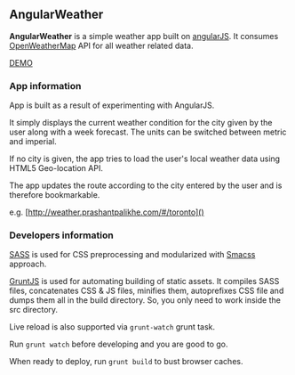 ## AngularWeather ##

**AngularWeather** is a simple weather app built on [angularJS](https://angularjs.org/). It consumes [OpenWeatherMap](http://openweathermap.org/) API for all weather related data.

[DEMO](http://weather.prashantpalikhe.com)

### App information ###

App is built as a result of experimenting with AngularJS.

It simply displays the current weather condition for the city given by the user along with a week forecast. The units can be switched between metric and imperial.

If no city is given, the app tries to load the user's local weather data using HTML5 Geo-location API.

The app updates the route according to the city entered by the user and is therefore bookmarkable.

e.g. [http://weather.prashantpalikhe.com/#/toronto]()

### Developers information ###

[SASS](http://sass-lang.com/) is used for CSS preprocessing and modularized with [Smacss](http://smacss.com/) approach.

[GruntJS](http://gruntjs.com/) is used for automating building of static assets. It compiles SASS files, concatenates CSS & JS files, minifies them, autoprefixes CSS file and dumps them all in the build directory. So, you only need to work inside the src directory.

Live reload is also supported via `grunt-watch` grunt task.

Run `grunt watch` before developing and you are good to go.

When ready to deploy, run `grunt build` to bust browser caches.

